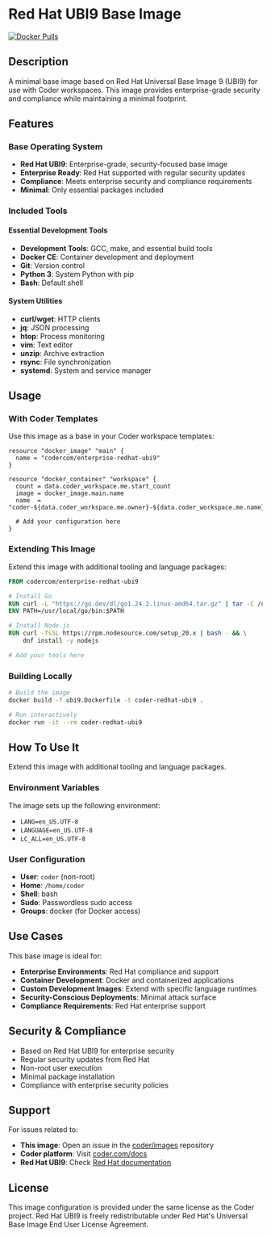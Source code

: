# Red Hat UBI9 Base Image

[![Docker Pulls](https://img.shields.io/docker/pulls/codercom/enterprise-redhat-ubi9?label=codercom%2Fenterprise-redhat-ubi9)](https://hub.docker.com/r/codercom/enterprise-redhat-ubi9)

## Description

A minimal base image based on Red Hat Universal Base Image 9 (UBI9) for use with Coder workspaces. This image provides enterprise-grade security and compliance while maintaining a minimal footprint.

## Features

### Base Operating System
- **Red Hat UBI9**: Enterprise-grade, security-focused base image
- **Enterprise Ready**: Red Hat supported with regular security updates
- **Compliance**: Meets enterprise security and compliance requirements
- **Minimal**: Only essential packages included

### Included Tools

#### Essential Development Tools
- **Development Tools**: GCC, make, and essential build tools
- **Docker CE**: Container development and deployment
- **Git**: Version control
- **Python 3**: System Python with pip
- **Bash**: Default shell

#### System Utilities
- **curl/wget**: HTTP clients
- **jq**: JSON processing
- **htop**: Process monitoring
- **vim**: Text editor
- **unzip**: Archive extraction
- **rsync**: File synchronization
- **systemd**: System and service manager

## Usage

### With Coder Templates

Use this image as a base in your Coder workspace templates:

```hcl
resource "docker_image" "main" {
  name = "codercom/enterprise-redhat-ubi9"
}

resource "docker_container" "workspace" {
  count = data.coder_workspace.me.start_count
  image = docker_image.main.name
  name  = "coder-${data.coder_workspace.me.owner}-${data.coder_workspace.me.name}"
  
  # Add your configuration here
}
```

### Extending This Image

Extend this image with additional tooling and language packages:

```dockerfile
FROM codercom/enterprise-redhat-ubi9

# Install Go
RUN curl -L "https://go.dev/dl/go1.24.2.linux-amd64.tar.gz" | tar -C /usr/local -xz
ENV PATH=/usr/local/go/bin:$PATH

# Install Node.js
RUN curl -fsSL https://rpm.nodesource.com/setup_20.x | bash - && \
    dnf install -y nodejs

# Add your tools here
```

### Building Locally

```bash
# Build the image
docker build -f ubi9.Dockerfile -t coder-redhat-ubi9 .

# Run interactively
docker run -it --rm coder-redhat-ubi9
```

## How To Use It

Extend this image with additional tooling and language packages.

### Environment Variables

The image sets up the following environment:

- `LANG=en_US.UTF-8`
- `LANGUAGE=en_US.UTF-8`
- `LC_ALL=en_US.UTF-8`

### User Configuration

- **User**: `coder` (non-root)
- **Home**: `/home/coder`
- **Shell**: bash
- **Sudo**: Passwordless sudo access
- **Groups**: docker (for Docker access)

## Use Cases

This base image is ideal for:

- **Enterprise Environments**: Red Hat compliance and support
- **Container Development**: Docker and containerized applications
- **Custom Development Images**: Extend with specific language runtimes
- **Security-Conscious Deployments**: Minimal attack surface
- **Compliance Requirements**: Red Hat enterprise support

## Security & Compliance

- Based on Red Hat UBI9 for enterprise security
- Regular security updates from Red Hat
- Non-root user execution
- Minimal package installation
- Compliance with enterprise security policies

## Support

For issues related to:
- **This image**: Open an issue in the [coder/images](https://github.com/coder/images) repository
- **Coder platform**: Visit [coder.com/docs](https://coder.com/docs)
- **Red Hat UBI9**: Check [Red Hat documentation](https://access.redhat.com/documentation/en-us/red_hat_enterprise_linux/9)

## License

This image configuration is provided under the same license as the Coder project.
Red Hat UBI9 is freely redistributable under Red Hat's Universal Base Image End User License Agreement.
